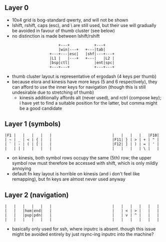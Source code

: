 #

## Layer 0

- 10x4 grid is bog-standard qwerty, and will not be shown
- lshift, rshift, caps (esc), and \ are still used, but their use will gradually
  be avoided in favour of thumb cluster (see below)
- no distinction is made between lshift/rshift

```text
                        +---+           +---+
                        |win|---+   +---|tab|
                    +---+---|esc|   |shf|---+---+
                    |L1 |   |---+   +---|   |L2 |
                    |bsp|ctl|           |ent|spc|
                    +---+---+           +---+---+
```

- thumb cluster layout is representative of ergodash (4 keys per thumb)
- because elora and kinesis have more keys (5 and 6 respectively), they can
  afford to use the inner keys for navigation (though this is still undesirable
  due to stretching of thumb)
  - kinesis additionally affords alt (never used), and rctrl (compose key); i
    have yet to find a suitable position for the latter, but comma might be a
    good candidate

## Layer 1 (symbols)

```text
|F1 |   |   |   |   |                           |   |   |   |   |F10|
| ~ | _ | < | { |   |                           |F11| } | > | + | " |
| ` | - | ( | [ |   |                           |F12| ] | ) | = | ' |
|   | | |   |   |   |                           |   |   |   | \ |   |
```

- on kinesis, both symbol rows occupy the same (5th) row; the upper symbol row
  must therefore be accessed with shift, which is only mildly annoying
- default fn key layout is horrible on kinesis (and i don't feel like
  remapping), but fn keys are almost never used anyway

## Layer 2 (navigation)

```text
|   |   |   |   |   |                           |   |   |   |   |   |
|   |   |hom|end|   |                           |   | < | > |   |   |
|   |   |pup|pdn|   |                           |   | v | ^ |   |   |
|   |   |   |   |   |                           |   |   |   |   |   |
```

- basically only used for ssh, where inputrc is absent.
  though this issue might be avoided entirely by just rsync-ing inputrc into the
  machine?
